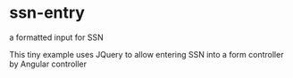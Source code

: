 # ssn-entry
a formatted input for SSN

This tiny example uses JQuery to allow entering SSN into a form controller by Angular controller 
